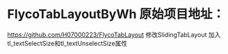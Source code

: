 # FlycoTabLayoutByWh 原始项目地址：
https://github.com/H07000223/FlycoTabLayout
修改SlidingTabLayout
加入tl_textSelectSize和tl_textUnselectSize属性
